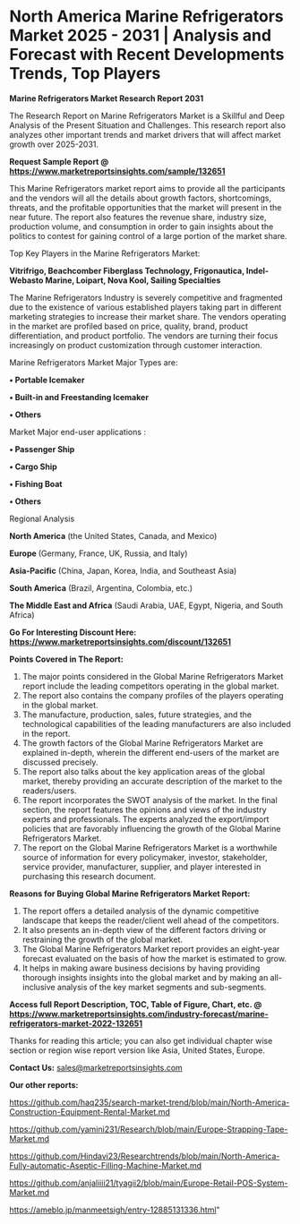 # North America Marine Refrigerators Market 2025 - 2031 | Analysis and Forecast with Recent Developments Trends, Top Players

<strong>Marine Refrigerators Market Research Report 2031</strong>

The Research Report on Marine Refrigerators Market is a Skillful and Deep Analysis of the Present Situation and Challenges. This research report also analyzes other important trends and market drivers that will affect market growth over 2025-2031.

<strong>Request Sample Report @ <a href=https://www.marketreportsinsights.com/sample/132651>https://www.marketreportsinsights.com/sample/132651</a></strong>

This Marine Refrigerators market report aims to provide all the participants and the vendors will all the details about growth factors, shortcomings, threats, and the profitable opportunities that the market will present in the near future. The report also features the revenue share, industry size, production volume, and consumption in order to gain insights about the politics to contest for gaining control of a large portion of the market share.

Top Key Players in the Marine Refrigerators Market:

<strong>Vitrifrigo, Beachcomber Fiberglass Technology, Frigonautica, Indel-Webasto Marine, Loipart, Nova Kool, Sailing Specialties</strong>

The Marine Refrigerators Industry is severely competitive and fragmented due to the existence of various established players taking part in different marketing strategies to increase their market share. The vendors operating in the market are profiled based on price, quality, brand, product differentiation, and product portfolio. The vendors are turning their focus increasingly on product customization through customer interaction.

Marine Refrigerators Market Major Types are:

<strong>• Portable Icemaker

• Built-in and Freestanding Icemaker

• Others</strong>

Market Major end-user applications :

<strong>• Passenger Ship

• Cargo Ship

• Fishing Boat

• Others</strong>

Regional Analysis

</u><strong><b>North America</b></strong> (the United States, Canada, and Mexico)

<strong><b>Europe </b></strong>(Germany, France, UK, Russia, and Italy)

<strong><b>Asia-Pacific</b></strong> (China, Japan, Korea, India, and Southeast Asia)

<strong><b>South America</b></strong> (Brazil, Argentina, Colombia, etc.)

<strong><b>The Middle East and Africa</b></strong> (Saudi Arabia, UAE, Egypt, Nigeria, and South Africa)

<strong>Go For Interesting Discount Here: <a href=https://www.marketreportsinsights.com/discount/132651>https://www.marketreportsinsights.com/discount/132651</a></strong>

<strong>Points Covered in The Report:</strong>
<ol>
  <li>The major points considered in the Global Marine Refrigerators Market report include the leading competitors operating in the global market.</li>
  <li>The report also contains the company profiles of the players operating in the global market.</li>
  <li>The manufacture, production, sales, future strategies, and the technological capabilities of the leading manufacturers are also included in the report.</li>
  <li>The growth factors of the Global Marine Refrigerators Market are explained in-depth, wherein the different end-users of the market are discussed precisely.</li>
  <li>The report also talks about the key application areas of the global market, thereby providing an accurate description of the market to the readers/users.</li>
  <li>The report incorporates the SWOT analysis of the market. In the final section, the report features the opinions and views of the industry experts and professionals. The experts analyzed the export/import policies that are favorably influencing the growth of the Global Marine Refrigerators Market.</li>
  <li>The report on the Global Marine Refrigerators Market is a worthwhile source of information for every policymaker, investor, stakeholder, service provider, manufacturer, supplier, and player interested in purchasing this research document.</li>
</ol>
<strong>Reasons for Buying Global Marine Refrigerators Market Report:</strong>

<ol>
  <li>The report offers a detailed analysis of the dynamic competitive landscape that keeps the reader/client well ahead of the competitors.</li>
  <li>It also presents an in-depth view of the different factors driving or restraining the growth of the global market.</li>
  <li>The Global Marine Refrigerators Market report provides an eight-year forecast evaluated on the basis of how the market is estimated to grow.</li>
  <li>It helps in making aware business decisions by having providing thorough insights insights into the global market and by making an all-inclusive analysis of the key market segments and sub-segments.</li>
</ol>
<strong>Access full Report Description, TOC, Table of Figure, Chart, etc. @ <a href=https://www.marketreportsinsights.com/industry-forecast/marine-refrigerators-market-2022-132651>https://www.marketreportsinsights.com/industry-forecast/marine-refrigerators-market-2022-132651</a></strong>


Thanks for reading this article; you can also get individual chapter wise section or region wise report version like Asia, United States, Europe.

<strong>Contact Us:</strong>
sales@marketreportsinsights.com

<strong>Our other reports:</strong>

<a href=https://github.com/haq235/search-market-trend/blob/main/North-America-Construction-Equipment-Rental-Market.md>https://github.com/haq235/search-market-trend/blob/main/North-America-Construction-Equipment-Rental-Market.md</a>

<a href=https://github.com/yamini231/Research/blob/main/Europe-Strapping-Tape-Market.md>https://github.com/yamini231/Research/blob/main/Europe-Strapping-Tape-Market.md</a>

<a href=https://github.com/Hindavi23/Researchtrends/blob/main/North-America-Fully-automatic-Aseptic-Filling-Machine-Market.md>https://github.com/Hindavi23/Researchtrends/blob/main/North-America-Fully-automatic-Aseptic-Filling-Machine-Market.md</a>

<a href=https://github.com/anjaliiii21/tyagii2/blob/main/Europe-Retail-POS-System-Market.md>https://github.com/anjaliiii21/tyagii2/blob/main/Europe-Retail-POS-System-Market.md</a>

<a href=https://ameblo.jp/manmeetsigh/entry-12885131336.html>https://ameblo.jp/manmeetsigh/entry-12885131336.html</a>"
